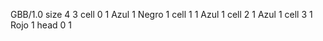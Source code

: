 <gs-board without-header> GBB/1.0
size 4 3
cell 0 1 Azul 1 Negro 1 
cell 1 1 Azul 1 
cell 2 1 Azul 1 
cell 3 1 Rojo 1 
head 0 1 </gs-board>